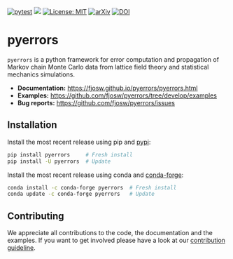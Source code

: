 [![pytest](https://github.com/fjosw/pyerrors/actions/workflows/pytest.yml/badge.svg)](https://github.com/fjosw/pyerrors/actions/workflows/pytest.yml) [![](https://img.shields.io/badge/python-3.7+-blue.svg)](https://www.python.org/downloads/) [![License: MIT](https://img.shields.io/badge/License-MIT-yellow.svg)](https://opensource.org/licenses/MIT) [![arXiv](https://img.shields.io/badge/arXiv-2209.14371-b31b1b.svg)](https://arxiv.org/abs/2209.14371) [![DOI](https://camo.githubusercontent.com/9b2d3d12826d6b027d9853646f7c60e287589f356da17a134c997853e96fa9c1/68747470733a2f2f696d672e736869656c64732e696f2f62616467652f444f492d31302e313033382532467334313539322d2d3031392d2d303638362d2d322d626c7565)](https://doi.org/10.1016/j.cpc.2023.108750)
# pyerrors
`pyerrors` is a python framework for error computation and propagation of Markov chain Monte Carlo data from lattice field theory and statistical mechanics simulations.

- **Documentation:** https://fjosw.github.io/pyerrors/pyerrors.html
- **Examples:** https://github.com/fjosw/pyerrors/tree/develop/examples
- **Bug reports:** https://github.com/fjosw/pyerrors/issues

## Installation
Install the most recent release using pip and [pypi](https://pypi.org/project/pyerrors/):
```bash
pip install pyerrors     # Fresh install
pip install -U pyerrors  # Update
```
Install the most recent release using conda and [conda-forge](https://anaconda.org/conda-forge/pyerrors):
```bash
conda install -c conda-forge pyerrors  # Fresh install
conda update -c conda-forge pyerrors   # Update
```

## Contributing
We appreciate all contributions to the code, the documentation and the examples. If you want to get involved please have a look at our [contribution guideline](https://github.com/fjosw/pyerrors/blob/develop/CONTRIBUTING.md).
